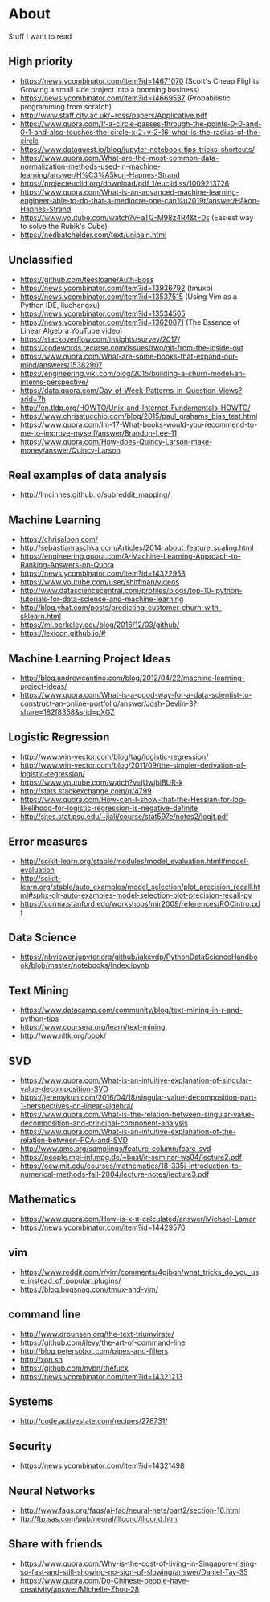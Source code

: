 # About

Stuff I want to read

## High priority

- https://news.ycombinator.com/item?id=14671070 (Scott's Cheap Flights: Growing a small side project into a booming business)
- https://news.ycombinator.com/item?id=14669587 (Probabilistic programming from scratch)
- http://www.staff.city.ac.uk/~ross/papers/Applicative.pdf
- https://www.quora.com/If-a-circle-passes-through-the-points-0-0-and-0-1-and-also-touches-the-circle-x-2+y-2-16-what-is-the-radius-of-the-circle
- https://www.dataquest.io/blog/jupyter-notebook-tips-tricks-shortcuts/
- https://www.quora.com/What-are-the-most-common-data-normalization-methods-used-in-machine-learning/answer/H%C3%A5kon-Hapnes-Strand
- https://projecteuclid.org/download/pdf_1/euclid.ss/1009213726
- https://www.quora.com/What-is-an-advanced-machine-learning-engineer-able-to-do-that-a-mediocre-one-can%u2019t/answer/Håkon-Hapnes-Strand
- https://www.youtube.com/watch?v=aTG-M98z4R4&t=0s (Easiest way to solve the Rubik's Cube)
- https://nedbatchelder.com/text/unipain.html

## Unclassified

- https://github.com/teesloane/Auth-Boss
- https://news.ycombinator.com/item?id=13936792 (tmuxp)
- https://news.ycombinator.com/item?id=13537515 (Using Vim as a Python IDE, liuchengxu)
- https://news.ycombinator.com/item?id=13534565
- https://news.ycombinator.com/item?id=13620871 (The Essence of Linear Algebra YouTube video)
- https://stackoverflow.com/insights/survey/2017/
- https://codewords.recurse.com/issues/two/git-from-the-inside-out
- https://www.quora.com/What-are-some-books-that-expand-our-mind/answers/15382907
- https://engineering.viki.com/blog/2015/building-a-churn-model-an-interns-perspective/
- https://data.quora.com/Day-of-Week-Patterns-in-Question-Views?srid=7h
- http://en.tldp.org/HOWTO/Unix-and-Internet-Fundamentals-HOWTO/
- https://www.chrisstucchio.com/blog/2015/paul_grahams_bias_test.html
- https://www.quora.com/Im-17-What-books-would-you-recommend-to-me-to-improve-myself/answer/Brandon-Lee-11
- https://www.quora.com/How-does-Quincy-Larson-make-money/answer/Quincy-Larson

## Real examples of data analysis

- http://lmcinnes.github.io/subreddit_mapping/

## Machine Learning

- https://chrisalbon.com/
- http://sebastianraschka.com/Articles/2014_about_feature_scaling.html
- https://engineering.quora.com/A-Machine-Learning-Approach-to-Ranking-Answers-on-Quora
- https://news.ycombinator.com/item?id=14322953
- https://www.youtube.com/user/shiffman/videos
- http://www.datasciencecentral.com/profiles/blogs/top-10-ipython-tutorials-for-data-science-and-machine-learning
- http://blog.yhat.com/posts/predicting-customer-churn-with-sklearn.html
- https://ml.berkeley.edu/blog/2016/12/03/github/
- https://lexicon.github.io/#

## Machine Learning Project Ideas

- http://blog.andrewcantino.com/blog/2012/04/22/machine-learning-project-ideas/
- https://www.quora.com/What-is-a-good-way-for-a-data-scientist-to-construct-an-online-portfolio/answer/Josh-Devlin-3?share=182f8358&srid=pXGZ

## Logistic Regression

- http://www.win-vector.com/blog/tag/logistic-regression/
- http://www.win-vector.com/blog/2011/09/the-simpler-derivation-of-logistic-regression/
- https://www.youtube.com/watch?v=jUwjbiBUR-k
- http://stats.stackexchange.com/q/4799
- https://www.quora.com/How-can-I-show-that-the-Hessian-for-log-likelihood-for-logistic-regression-is-negative-definite
- http://sites.stat.psu.edu/~jiali/course/stat597e/notes2/logit.pdf

## Error measures

- http://scikit-learn.org/stable/modules/model_evaluation.html#model-evaluation
- http://scikit-learn.org/stable/auto_examples/model_selection/plot_precision_recall.html#sphx-glr-auto-examples-model-selection-plot-precision-recall-py
- https://ccrma.stanford.edu/workshops/mir2009/references/ROCintro.pdf


## Data Science

- https://nbviewer.jupyter.org/github/jakevdp/PythonDataScienceHandbook/blob/master/notebooks/Index.ipynb


## Text Mining

- https://www.datacamp.com/community/blog/text-mining-in-r-and-python-tips
- https://www.coursera.org/learn/text-mining
- http://www.nltk.org/book/


## SVD

- https://www.quora.com/What-is-an-intuitive-explanation-of-singular-value-decomposition-SVD
- https://jeremykun.com/2016/04/18/singular-value-decomposition-part-1-perspectives-on-linear-algebra/
- https://www.quora.com/What-is-the-relation-between-singular-value-decomposition-and-principal-component-analysis
- https://www.quora.com/What-is-an-intuitive-explanation-of-the-relation-between-PCA-and-SVD
- http://www.ams.org/samplings/feature-column/fcarc-svd
- https://people.mpi-inf.mpg.de/~bast/ir-seminar-ws04/lecture2.pdf
- https://ocw.mit.edu/courses/mathematics/18-335j-introduction-to-numerical-methods-fall-2004/lecture-notes/lecture3.pdf


## Mathematics

- https://www.quora.com/How-is-x-π-calculated/answer/Michael-Lamar
- https://news.ycombinator.com/item?id=14429576


## vim

- https://www.reddit.com/r/vim/comments/4gjbqn/what_tricks_do_you_use_instead_of_popular_plugins/
- https://blog.bugsnag.com/tmux-and-vim/

## command line

- http://www.drbunsen.org/the-text-triumvirate/
- https://github.com/jlevy/the-art-of-command-line
- http://blog.petersobot.com/pipes-and-filters
- http://xon.sh
- https://github.com/nvbn/thefuck
- https://news.ycombinator.com/item?id=14321213


## Systems

- http://code.activestate.com/recipes/278731/


## Security

- https://news.ycombinator.com/item?id=14321498


## Neural Networks

- http://www.faqs.org/faqs/ai-faq/neural-nets/part2/section-16.html
- ftp://ftp.sas.com/pub/neural/illcond/illcond.html


## Share with friends

- https://www.quora.com/Why-is-the-cost-of-living-in-Singapore-rising-so-fast-and-still-showing-no-sign-of-slowing/answer/Daniel-Tay-35
- https://www.quora.com/Do-Chinese-people-have-creativity/answer/Michelle-Zhou-28
